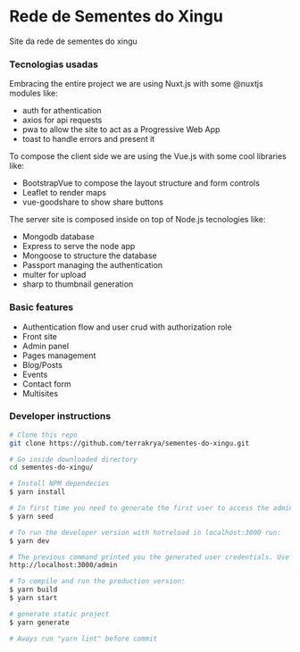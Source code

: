 # Rede de Sementes do Xingu

Site da rede de sementes do xingu

### Tecnologias usadas

Embracing the entire project we are using Nuxt.js with some @nuxtjs modules like: 
- auth for athentication
- axios for api requests
- pwa to allow the site to act as a Progressive Web App
- toast to handle errors and present it
 
To compose the client side we are using the Vue.js with some cool libraries like:
- BootstrapVue to compose the layout structure and form controls
- Leaflet to render maps
- vue-goodshare to show share buttons

The server site is composed inside on top of Node.js tecnologies like:
- Mongodb database
- Express to serve the node app
- Mongoose to structure the database
- Passport managing the authentication
- multer for upload
- sharp to thumbnail generation

### Basic features

- Authentication flow and user crud with authorization role
- Front site
- Admin panel
- Pages management
- Blog/Posts
- Events
- Contact form
- Multisites

### Developer instructions

```bash
# Clone this repo
git clone https://github.com/terrakrya/sementes-do-xingu.git

# Go inside downloaded directory
cd sementes-do-xingu/

# Install NPM dependecies
$ yarn install

# In first time you need to generate the first user to access the admin panel:
$ yarn seed

# To run the developer version with hotreload in localhost:3000 run:
$ yarn dev

# The previous command printed you the generated user credentials. Use this info to access the admin panel at:
http://localhost:3000/admin

# To compile and run the production version:
$ yarn build
$ yarn start

# generate static project
$ yarn generate

# Aways run "yarn lint" before commit

```

